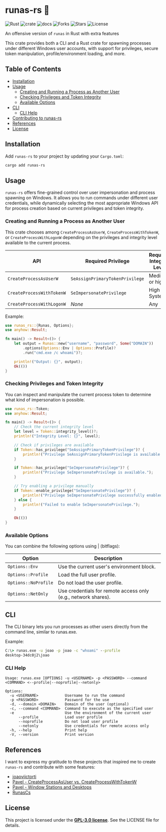 # runas-rs 🦀

![Rust](https://img.shields.io/badge/made%20with-Rust-red)
![crate](https://img.shields.io/crates/v/runas-rs.svg)
![docs](https://docs.rs/runas-rs/badge.svg)
![Forks](https://img.shields.io/github/forks/joaoviictorti/runas-rs)
![Stars](https://img.shields.io/github/stars/joaoviictorti/runas-rs)
![License](https://img.shields.io/github/license/joaoviictorti/runas-rs)

An offensive version of `runas` in Rust with extra features

This crate provides both a CLI and a Rust crate for spawning processes under different Windows user accounts, with support for privileges, secure token manipulation, profile/environment loading, and more.

## Table of Contents

- [Installation](#installation)
- [Usage](#usage)
    - [Creating and Running a Process as Another User](#creating-and-running-a-process-as-another-user)
    - [Checking Privileges and Token Integrity](#checking-privileges-and-token-integrity)
    - [Available Options](#available-options)
- [CLI](#cli)
    - [CLI Help](#cli-help)
- [Contributing to runas-rs](#contributing-to-runas-rs)
- [References](#references)
- [License](#license)

## Installation

Add `runas-rs` to your project by updating your `Cargo.toml`:

```powershell
cargo add runas-rs
```

## Usage

`runas-rs` offers fine-grained control over user impersonation and process spawning on Windows. It allows you to run commands under different user credentials, while dynamically selecting the most appropriate Windows API for process creation based on current privileges and token integrity.

### Creating and Running a Process as Another User

This crate chooses among `CreateProcessAsUserW`, `CreateProcessWithTokenW`, or `CreateProcessWithLogonW` depending on the privileges and integrity level available to the current process.

| API                        | Required Privilege                   | Required Integrity Level | 
|----------------------------|--------------------------------------|--------------------------|
| `CreateProcessAsUserW`     | `SeAssignPrimaryTokenPrivilege`      | Medium or higher         |
| `CreateProcessWithTokenW`  | `SeImpersonatePrivilege`             | High or System           |
| `CreateProcessWithLogonW`  | _None_                               | Any                      |

Example:

```rs
use runas_rs::{Runas, Options};
use anyhow::Result;

fn main() -> Result<()> {
    let output = Runas::new("username", "password", Some("DOMAIN"))
        .options(Options::Env | Options::Profile)?
        .run("cmd.exe /c whoami")?;

    println!("Output: {}", output);
    Ok(())
}
```

### Checking Privileges and Token Integrity

You can inspect and manipulate the current process token to determine what kind of impersonation is possible.

```rs
use runas_rs::Token;
use anyhow::Result;

fn main() -> Result<()> {
    // Check the current integrity level
    let level = Token::integrity_level()?;
    println!("Integrity Level: {}", level);

    // Check if privileges are available
    if Token::has_privilege("SeAssignPrimaryTokenPrivilege")? {
        println!("Privilege SeAssignPrimaryTokenPrivilege is available.");
    }

    if Token::has_privilege("SeImpersonatePrivilege")? {
        println!("Privilege SeImpersonatePrivilege is available.");
    }

    // Try enabling a privilege manually
    if Token::enable_privilege("SeImpersonatePrivilege")? {
        println!("Privilege SeImpersonatePrivilege successfully enabled.");
    } else {
        println!("Failed to enable SeImpersonatePrivilege.");
    }

    Ok(())
}
```

### Available Options

You can combine the following options using | (bitflags):

| Option               | Description                                                   |
|----------------------|---------------------------------------------------------------|
| `Options::Env`       | Use the current user's environment block.                     |
| `Options::Profile`   | Load the full user profile.                                   |
| `Options::NoProfile` | Do not load the user profile.                                 |
| `Options::NetOnly`   | Use credentials for remote access only (e.g., network shares).|

## CLI

The CLI binary lets you run processes as other users directly from the command line, similar to runas.exe.

Example:
```cmd
C:\> runas.exe -u joao -p joao -c "whoami" --profile
desktop-34dc0j2\joao
```

### CLI Help

```
Usage: runas.exe [OPTIONS] -u <USERNAME> -p <PASSWORD> --command <COMMAND> <--profile|--noprofile|--netonly>

Options:
  -u <USERNAME>            Username to run the command
  -p <PASSWORD>            Password for the use
  -d, --domain <DOMAIN>    Domain of the user (optional)
  -c, --command <COMMAND>  Command to execute as the specified user
  -e                       Use the environment of the current user
      --profile            Load user profile
      --noprofile          Do not load user profile
      --netonly            Use credentials for remote access only
  -h, --help               Print help
  -V, --version            Print version
```

## References

I want to express my gratitude to these projects that inspired me to create `runas-rs` and contribute with some features:
* [joaoviictorti](https://github.com/joaoviictorti)
* [Pavel - CreateProcessAsUser vs. CreateProcessWithTokenW](https://www.youtube.com/watch?v=y42BsQJhd5w&t=816s)
* [Pavel - Window Stations and Desktops](https://scorpiosoftware.net/2023/06/20/window-stations-and-desktops/)
* [RunasCs](https://github.com/antonioCoco/RunasCs)


## License

This project is licensed under the [**GPL-3.0 license**](/LICENSE). See the LICENSE file for details.

